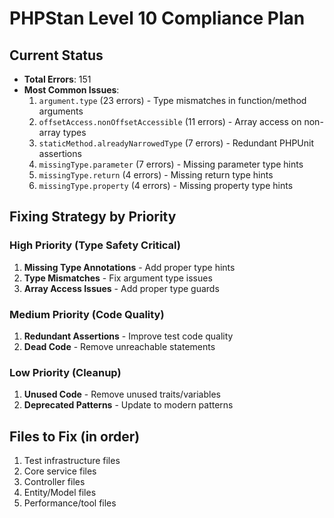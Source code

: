 # PHPStan Level 10 Compliance Plan

## Current Status
- **Total Errors**: 151
- **Most Common Issues**:
  1. `argument.type` (23 errors) - Type mismatches in function/method arguments
  2. `offsetAccess.nonOffsetAccessible` (11 errors) - Array access on non-array types
  3. `staticMethod.alreadyNarrowedType` (7 errors) - Redundant PHPUnit assertions
  4. `missingType.parameter` (7 errors) - Missing parameter type hints
  5. `missingType.return` (4 errors) - Missing return type hints
  6. `missingType.property` (4 errors) - Missing property type hints

## Fixing Strategy by Priority

### High Priority (Type Safety Critical)
1. **Missing Type Annotations** - Add proper type hints
2. **Type Mismatches** - Fix argument type issues
3. **Array Access Issues** - Add proper type guards

### Medium Priority (Code Quality)
1. **Redundant Assertions** - Improve test code quality
2. **Dead Code** - Remove unreachable statements

### Low Priority (Cleanup)
1. **Unused Code** - Remove unused traits/variables
2. **Deprecated Patterns** - Update to modern patterns

## Files to Fix (in order)
1. Test infrastructure files
2. Core service files
3. Controller files
4. Entity/Model files
5. Performance/tool files